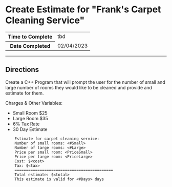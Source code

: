 # Create Estimate for "Frank's Carpet Cleaning Service"

<table>
<tr>
<th>Time to Complete</th>
<td>tbd</td>
</tr>
<tr>
<th>Date Completed</th>
<td>02/04/2023</td>
</tr>
</table>

<hr />

## Directions

Create a C++ Program that will prompt the user for the number of small and large number of rooms they would like to be cleaned and provide and estimate for them.

Charges & Other Variables:

- Small Room $25
- Large Room $35
- 6% Tax Rate
- 30 Day Estimate

```text
    Estimate for carpet cleaning service:
    Number of small rooms: <#Small>
    Number of large rooms: <#Large>
    Price per small room: <PriceSmall>
    Price per large room: <PriceLarge>
    Cost: $<cost>
    Tax: $<tax>
    ===========================================
    Total estimate: $<total>
    This estimate is valid for <#Days> days
```
